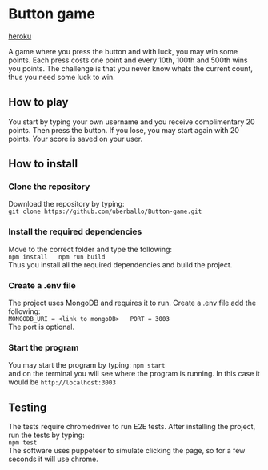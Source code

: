 # Button game  

[heroku](https://vincit-button-game.herokuapp.com/)

A game where you press the button and with luck, you may win some points. Each press costs one point and every 10th, 100th and 500th wins you points. The challenge is that you never know whats the current count, thus you need some luck to win.  


## How to play  
You start by typing your own username and you receive complimentary 20 points. Then press the button. If you lose, you may start again with 20 points. Your score is saved on your user.  

## How to install  
### Clone the repository  
Download the repository by typing:  
`git clone https://github.com/uberballo/Button-game.git`  

### Install the required dependencies  
Move to the correct folder and type the following:  
`npm install  
npm run build`  
Thus you install all the required dependencies and build the project.  

### Create a .env file  
The project uses MongoDB and requires it to run. Create a .env file add the following:  
`MONGODB_URI = <link to mongoDB>  
PORT = 3003`  
The port is optional.  

### Start the program  
You may start the program by typing: 
`npm start`  
and on the terminal you will see where the program is running. In this case it would be `http://localhost:3003`  

## Testing  
The tests require chromedriver to run E2E tests. After installing the project, run the tests by typing:  
`npm test`  
The software uses puppeteer to simulate clicking the page, so for a few seconds it will use chrome.  
